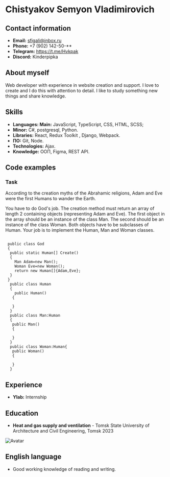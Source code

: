 # Chistyakov Semyon Vladimirovich



## Contact information
- **Email:** sfigali@inbox.ru
- **Phone:** +7 (902) 142-50-**
- **Telegram:** https://t.me/Hvkpak
- **Discord:** Kinderpipka



## About myself
Web developer with experience in website creation and support. I love to create and
I do this with attention to detail. I like to study something
new things and share knowledge.




## Skills
- **Languages: Main:** JavaScript, TypeScript, CSS, HTML, SCSS;
- **Minor:** C#, postgresql, Python.
- **Libraries:** React, Redux Toolkit , Django, Webpack.
- **ПО:** Git, Node.
- **Technologies:** Ajax.
- **Knowledge:** ООП, Figma, REST API.




## Code examples

### Task

According to the creation myths of the Abrahamic religions, Adam and Eve were the first Humans to wander the Earth.

You have to do God's job. The creation method must return an array of length 2 containing objects (representing Adam and Eve). The first object in the array should be an instance of the class Man. The second should be an instance of the class Woman. Both objects have to be subclasses of Human. Your job is to implement the Human, Man and Woman classes.

```

 public class God
 {
  public static Human[] Create()
  {
    Man Adam=new Man();
    Woman Eve=new Woman();
    return new Human[]{Adam,Eve}; 
  }
 }
  public class Human
  {
    public Human()
   {
    
   }
  }
  public class Man:Human
  {
   public Man()
   {

   }
  }
  public class Woman:Human{
   public Woman()
   {

   }
  }

```

## Experience
- **Ylab:** Internship
    


## Education
- **Heat and gas supply and ventilation** - Tomsk State University of Architecture and Civil Engineering, Tomsk 2023

![Avatar](/rsschool-cv/images/faMPjgE9pOw.jpg)

## English language
- Good working knowledge of reading and writing.